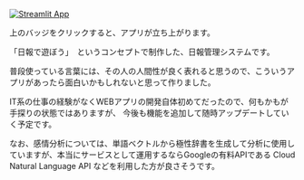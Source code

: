 [![Streamlit App](https://static.streamlit.io/badges/streamlit_badge_black_white.svg)](https://tmym-a-your-words-lab-start-th9p3f.streamlitapp.com/)

上のバッジをクリックすると、アプリが立ち上がります。

「日報で遊ぼう」　というコンセプトで制作した、日報管理システムです。

普段使っている言葉には、その人の人間性が良く表れると思うので、こういうアプリがあったら面白いかもしれないと思って作りました。

IT系の仕事の経験がなくWEBアプリの開発自体初めてだったので、何もかもが手探りの状態ではありますが、
今後も機能を追加して随時アップデートしていく予定です。

なお、感情分析については、単語ベクトルから極性辞書を生成して分析に使用していますが、本当にサービスとして運用するならGoogleの有料APIである Cloud Natural Language API などを利用した方が良さそうです。
